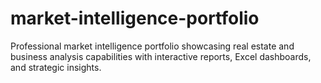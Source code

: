 # market-intelligence-portfolio
Professional market intelligence portfolio showcasing real estate and business analysis capabilities with interactive reports, Excel dashboards, and strategic insights.
